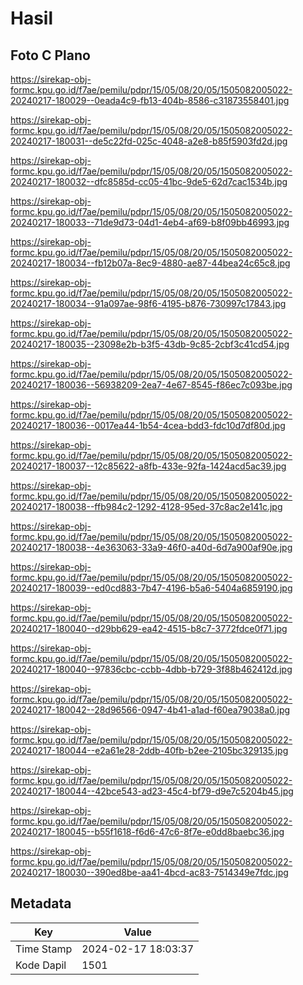 # Hasil

## Foto C Plano

https://sirekap-obj-formc.kpu.go.id/f7ae/pemilu/pdpr/15/05/08/20/05/1505082005022-20240217-180029--0eada4c9-fb13-404b-8586-c31873558401.jpg

https://sirekap-obj-formc.kpu.go.id/f7ae/pemilu/pdpr/15/05/08/20/05/1505082005022-20240217-180031--de5c22fd-025c-4048-a2e8-b85f5903fd2d.jpg

https://sirekap-obj-formc.kpu.go.id/f7ae/pemilu/pdpr/15/05/08/20/05/1505082005022-20240217-180032--dfc8585d-cc05-41bc-9de5-62d7cac1534b.jpg

https://sirekap-obj-formc.kpu.go.id/f7ae/pemilu/pdpr/15/05/08/20/05/1505082005022-20240217-180033--71de9d73-04d1-4eb4-af69-b8f09bb46993.jpg

https://sirekap-obj-formc.kpu.go.id/f7ae/pemilu/pdpr/15/05/08/20/05/1505082005022-20240217-180034--fb12b07a-8ec9-4880-ae87-44bea24c65c8.jpg

https://sirekap-obj-formc.kpu.go.id/f7ae/pemilu/pdpr/15/05/08/20/05/1505082005022-20240217-180034--91a097ae-98f6-4195-b876-730997c17843.jpg

https://sirekap-obj-formc.kpu.go.id/f7ae/pemilu/pdpr/15/05/08/20/05/1505082005022-20240217-180035--23098e2b-b3f5-43db-9c85-2cbf3c41cd54.jpg

https://sirekap-obj-formc.kpu.go.id/f7ae/pemilu/pdpr/15/05/08/20/05/1505082005022-20240217-180036--56938209-2ea7-4e67-8545-f86ec7c093be.jpg

https://sirekap-obj-formc.kpu.go.id/f7ae/pemilu/pdpr/15/05/08/20/05/1505082005022-20240217-180036--0017ea44-1b54-4cea-bdd3-fdc10d7df80d.jpg

https://sirekap-obj-formc.kpu.go.id/f7ae/pemilu/pdpr/15/05/08/20/05/1505082005022-20240217-180037--12c85622-a8fb-433e-92fa-1424acd5ac39.jpg

https://sirekap-obj-formc.kpu.go.id/f7ae/pemilu/pdpr/15/05/08/20/05/1505082005022-20240217-180038--ffb984c2-1292-4128-95ed-37c8ac2e141c.jpg

https://sirekap-obj-formc.kpu.go.id/f7ae/pemilu/pdpr/15/05/08/20/05/1505082005022-20240217-180038--4e363063-33a9-46f0-a40d-6d7a900af90e.jpg

https://sirekap-obj-formc.kpu.go.id/f7ae/pemilu/pdpr/15/05/08/20/05/1505082005022-20240217-180039--ed0cd883-7b47-4196-b5a6-5404a6859190.jpg

https://sirekap-obj-formc.kpu.go.id/f7ae/pemilu/pdpr/15/05/08/20/05/1505082005022-20240217-180040--d29bb629-ea42-4515-b8c7-3772fdce0f71.jpg

https://sirekap-obj-formc.kpu.go.id/f7ae/pemilu/pdpr/15/05/08/20/05/1505082005022-20240217-180040--97836cbc-ccbb-4dbb-b729-3f88b462412d.jpg

https://sirekap-obj-formc.kpu.go.id/f7ae/pemilu/pdpr/15/05/08/20/05/1505082005022-20240217-180042--28d96566-0947-4b41-a1ad-f60ea79038a0.jpg

https://sirekap-obj-formc.kpu.go.id/f7ae/pemilu/pdpr/15/05/08/20/05/1505082005022-20240217-180044--e2a61e28-2ddb-40fb-b2ee-2105bc329135.jpg

https://sirekap-obj-formc.kpu.go.id/f7ae/pemilu/pdpr/15/05/08/20/05/1505082005022-20240217-180044--42bce543-ad23-45c4-bf79-d9e7c5204b45.jpg

https://sirekap-obj-formc.kpu.go.id/f7ae/pemilu/pdpr/15/05/08/20/05/1505082005022-20240217-180045--b55f1618-f6d6-47c6-8f7e-e0dd8baebc36.jpg

https://sirekap-obj-formc.kpu.go.id/f7ae/pemilu/pdpr/15/05/08/20/05/1505082005022-20240217-180030--390ed8be-aa41-4bcd-ac83-7514349e7fdc.jpg


## Metadata

| Key        | Value               |
| ---------- | ------------------- |
| Time Stamp | 2024-02-17 18:03:37 |
| Kode Dapil | 1501                |



